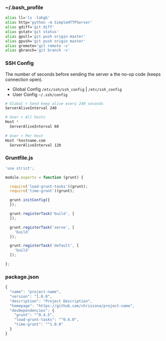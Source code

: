 ### ~/.bash_profile

```bash
alias ll='ls -lahgG'
alias http='python -m SimpleHTTPServer'
alias gdiff='git diff'
alias gstat='git status'
alias gpull='git push origin master'
alias gpush='git push origin master'
alias gremote='git remote -v'
alias gbranch='git branch -v'
```

### SSH Config

The number of seconds before sending the server a the no-op code (keeps connection open).

* Global Config ```/etc/ssh/ssh_config``` | ```/etc/ssh_config```
* User Config ```~/.ssh/config```

```bash
# Global > Send keep alive every 240 seconds
ServerAliveInterval 240

# User > All hosts
Host *
  ServerAliveInterval 60
  
# User > Per Host
Host *hostname.com
  ServerAliveInterval 120
```


### Gruntfile.js

```js
'use strict';

module.exports = function (grunt) {

  require('load-grunt-tasks')(grunt);
  require('time-grunt')(grunt);

  grunt.initConfig({
  });

  grunt.registerTask('build', [
  ]);

  grunt.registerTask('serve', [
    'build'
  ]);

  grunt.registerTask('default', [
    'build'
  ]);

};
```


### package.json

```js
{
  "name": "project-name",
  "version": "1.0.0",
  "description": "Project Description",
  "homepage": "https://github.com/chrisiona/project-name",
  "devDependencies": {
    "grunt": "^0.4.5",
    "load-grunt-tasks": "^0.6.0",
    "time-grunt": "^1.0.0"
  }
}
```

